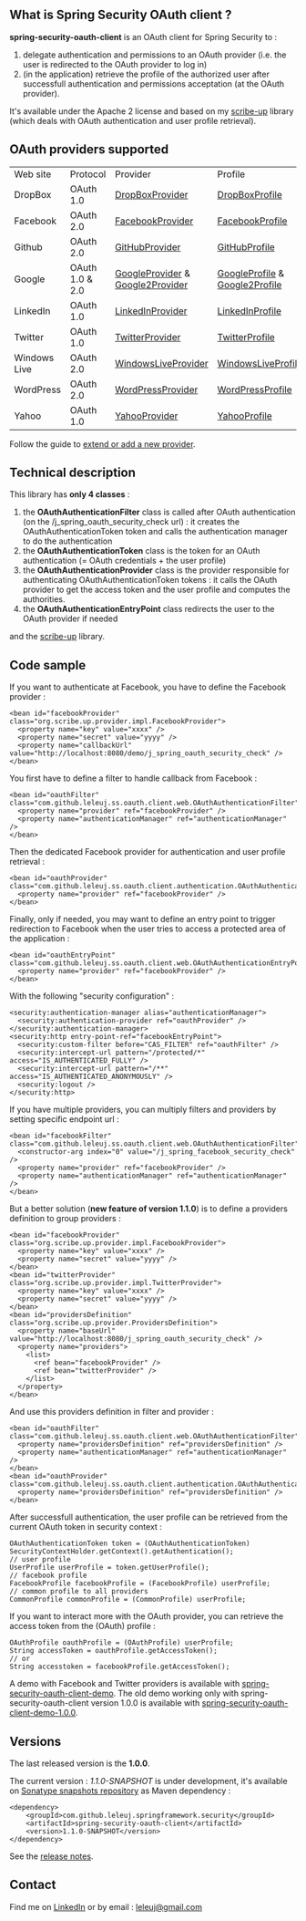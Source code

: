 <h2>What is Spring Security OAuth client ?</h2>

<b>spring-security-oauth-client</b> is an OAuth client for Spring Security to :
<ol>
<li>delegate authentication and permissions to an OAuth provider (i.e. the user is redirected to the OAuth provider to log in)</li>
<li>(in the application) retrieve the profile of the authorized user after successfull authentication and permissions acceptation (at the OAuth provider).</li>
</ol>

It's available under the Apache 2 license and based on my <a href="https://github.com/leleuj/scribe-up">scribe-up</a> library (which deals with OAuth authentication and user profile retrieval).

<h2>OAuth providers supported</h2>

<table>
<tr><td>Web site</td><td>Protocol</td><td>Provider</td><td>Profile</td></tr>
<tr><td>DropBox</td><td>OAuth 1.0</td><td><a href="http://javadoc.leleuj.cloudbees.net/scribe-up/1.3.0-SNAPSHOT/org/scribe/up/provider/impl/DropBoxProvider.html">DropBoxProvider</a></td><td><a href="http://javadoc.leleuj.cloudbees.net/scribe-up/1.3.0-SNAPSHOT/org/scribe/up/profile/dropbox/DropBoxProfile.html">DropBoxProfile</a></td></tr>
<tr><td>Facebook</td><td>OAuth 2.0</td><td><a href="http://javadoc.leleuj.cloudbees.net/scribe-up/1.3.0-SNAPSHOT/org/scribe/up/provider/impl/FacebookProvider.html">FacebookProvider</a></td><td><a href="http://javadoc.leleuj.cloudbees.net/scribe-up/1.3.0-SNAPSHOT/org/scribe/up/profile/facebook/FacebookProfile.html">FacebookProfile</a></td></tr>
<tr><td>Github</td><td>OAuth 2.0</td><td><a href="http://javadoc.leleuj.cloudbees.net/scribe-up/1.3.0-SNAPSHOT/org/scribe/up/provider/impl/GitHubProvider.html">GitHubProvider</a></td><td><a href="http://javadoc.leleuj.cloudbees.net/scribe-up/1.3.0-SNAPSHOT/org/scribe/up/profile/github/GitHubProfile.html">GitHubProfile</a></td></tr>
<tr><td>Google</td><td>OAuth 1.0 & 2.0</td><td><a href="http://javadoc.leleuj.cloudbees.net/scribe-up/1.3.0-SNAPSHOT/org/scribe/up/provider/impl/GoogleProvider.html">GoogleProvider</a> & <a href="http://javadoc.leleuj.cloudbees.net/scribe-up/1.3.0-SNAPSHOT/org/scribe/up/provider/impl/Google2Provider.html">Google2Provider</a></td><td><a href="http://javadoc.leleuj.cloudbees.net/scribe-up/1.3.0-SNAPSHOT/org/scribe/up/profile/google/GoogleProfile.html">GoogleProfile</a> & <a href="http://javadoc.leleuj.cloudbees.net/scribe-up/1.3.0-SNAPSHOT/org/scribe/up/profile/google2/Google2Profile.html">Google2Profile</a></td></tr>
<tr><td>LinkedIn</td><td>OAuth 1.0</td><td><a href="http://javadoc.leleuj.cloudbees.net/scribe-up/1.3.0-SNAPSHOT/org/scribe/up/provider/impl/LinkedInProvider.html">LinkedInProvider</a></td><td><a href="http://javadoc.leleuj.cloudbees.net/scribe-up/1.3.0-SNAPSHOT/org/scribe/up/profile/linkedin/LinkedInProfile.html">LinkedInProfile</a></td></tr>
<tr><td>Twitter</td><td>OAuth 1.0</td><td><a href="http://javadoc.leleuj.cloudbees.net/scribe-up/1.3.0-SNAPSHOT/org/scribe/up/provider/impl/TwitterProvider.html">TwitterProvider</a></td><td><a href="http://javadoc.leleuj.cloudbees.net/scribe-up/1.3.0-SNAPSHOT/org/scribe/up/profile/twitter/TwitterProfile.html">TwitterProfile</a></td></tr>
<tr><td>Windows Live</td><td>OAuth 2.0</td><td><a href="http://javadoc.leleuj.cloudbees.net/scribe-up/1.3.0-SNAPSHOT/org/scribe/up/provider/impl/WindowsLiveProvider.html">WindowsLiveProvider</a></td><td><a href="http://javadoc.leleuj.cloudbees.net/scribe-up/1.3.0-SNAPSHOT/org/scribe/up/profile/windowslive/WindowsLiveProfile.html">WindowsLiveProfile</a></td></tr>
<tr><td>WordPress</td><td>OAuth 2.0</td><td><a href="http://javadoc.leleuj.cloudbees.net/scribe-up/1.3.0-SNAPSHOT/org/scribe/up/provider/impl/WordPressProvider.html">WordPressProvider</a></td><td><a href="http://javadoc.leleuj.cloudbees.net/scribe-up/1.3.0-SNAPSHOT/org/scribe/up/profile/wordpress/WordPressProfile.html">WordPressProfile</a></td></tr>
<tr><td>Yahoo</td><td>OAuth 1.0</td><td><a href="http://javadoc.leleuj.cloudbees.net/scribe-up/1.3.0-SNAPSHOT/org/scribe/up/provider/impl/YahooProvider.html">YahooProvider</a></td><td><a href="http://javadoc.leleuj.cloudbees.net/scribe-up/1.3.0-SNAPSHOT/org/scribe/up/profile/yahoo/YahooProfile.html">YahooProfile</a></td></tr>
</table>

Follow the guide to <a href="https://github.com/leleuj/scribe-up/wiki/Extend-or-add-a-new-provider">extend or add a new provider</a>.

<h2>Technical description</h2>

This library has <b>only 4 classes</b> :
<ol>
<li>the <b>OAuthAuthenticationFilter</b> class is called after OAuth authentication (on the /j_spring_oauth_security_check url) : it creates the OAuthAuthenticationToken token and calls the authentication manager to do the authentication</li>
<li>the <b>OAuthAuthenticationToken</b> class is the token for an OAuth authentication (= OAuth credentials + the user profile)</li>
<li>the <b>OAuthAuthenticationProvider</b> class is the provider responsible for authenticating OAuthAuthenticationToken tokens : it calls the OAuth provider to get the access token and the user profile and computes the authorities.</li>
<li>the <b>OAuthAuthenticationEntryPoint</b> class redirects the user to the OAuth provider if needed</li>
</ol>

and the <a href="https://github.com/leleuj/scribe-up">scribe-up</a> library.

<h2>Code sample</h2>

If you want to authenticate at Facebook, you have to define the Facebook provider :
<pre><code>&lt;bean id="facebookProvider" class="org.scribe.up.provider.impl.FacebookProvider"&gt;
  &lt;property name="key" value="xxxx" /&gt;
  &lt;property name="secret" value="yyyy" /&gt;
  &lt;property name="callbackUrl" value="http://localhost:8080/demo/j_spring_oauth_security_check" /&gt;
&lt;/bean&gt;</code></pre>
You first have to define a filter to handle callback from Facebook :
<pre><code>&lt;bean id="oauthFilter" class="com.github.leleuj.ss.oauth.client.web.OAuthAuthenticationFilter">
  &lt;property name="provider" ref="facebookProvider" />
  &lt;property name="authenticationManager" ref="authenticationManager" />
&lt;/bean&gt;</code></pre>
Then the dedicated Facebook provider for authentication and user profile retrieval :
<pre><code>&lt;bean id="oauthProvider" class="com.github.leleuj.ss.oauth.client.authentication.OAuthAuthenticationProvider"&gt;
  &lt;property name="provider" ref="facebookProvider" /&gt;
&lt;/bean&gt;</code></pre>
Finally, only if needed, you may want to define an entry point to trigger redirection to Facebook when the user tries to access a protected area of the application :
<pre><code>&lt;bean id="oauthEntryPoint" class="com.github.leleuj.ss.oauth.client.web.OAuthAuthenticationEntryPoint"&gt;
  &lt;property name="provider" ref="facebookProvider" /&gt;
&lt;/bean&gt;</code></pre>
With the following "security configuration" :
<pre><code>&lt;security:authentication-manager alias="authenticationManager"&gt;
  &lt;security:authentication-provider ref="oauthProvider" /&gt;
&lt;/security:authentication-manager&gt;
&lt;security:http entry-point-ref="facebookEntryPoint"&gt;
  &lt;security:custom-filter before="CAS_FILTER" ref="oauthFilter" /&gt;
  &lt;security:intercept-url pattern="/protected/*" access="IS_AUTHENTICATED_FULLY" /&gt;
  &lt;security:intercept-url pattern="/**" access="IS_AUTHENTICATED_ANONYMOUSLY" /&gt;
  &lt;security:logout /&gt;
&lt;/security:http&gt;</code></pre>

If you have multiple providers, you can multiply filters and providers by setting specific endpoint url :
<pre><code>&lt;bean id="facebookFilter" class="com.github.leleuj.ss.oauth.client.web.OAuthAuthenticationFilter"&gt;
  &lt;constructor-arg index="0" value="/j_spring_facebook_security_check" /&gt;
  &lt;property name="provider" ref="facebookProvider" /&gt;
  &lt;property name="authenticationManager" ref="authenticationManager" /&gt;
&lt;/bean&gt;</code></pre>
But a better solution (<b>new feature of version 1.1.0</b>) is to define a providers definition to group providers :
<pre><code>&lt;bean id="facebookProvider" class="org.scribe.up.provider.impl.FacebookProvider"&gt;
  &lt;property name="key" value="xxxx" /&gt;
  &lt;property name="secret" value="yyyy" /&gt;
&lt;/bean&gt;
&lt;bean id="twitterProvider" class="org.scribe.up.provider.impl.TwitterProvider"&gt;
  &lt;property name="key" value="xxxx" /&gt;
  &lt;property name="secret" value="yyyy" /&gt;
&lt;/bean&gt;
&lt;bean id="providersDefinition" class="org.scribe.up.provider.ProvidersDefinition"&gt;
  &lt;property name="baseUrl" value="http://localhost:8080/j_spring_oauth_security_check" /&gt;
  &lt;property name="providers"&gt;
    &lt;list&gt;
      &lt;ref bean="facebookProvider" /&gt;
      &lt;ref bean="twitterProvider" /&gt;
    &lt;/list&gt;
  &lt;/property&gt;
&lt;/bean&gt;</code></pre>
And use this providers definition in filter and provider :
<pre><code>&lt;bean id="oauthFilter" class="com.github.leleuj.ss.oauth.client.web.OAuthAuthenticationFilter">
  &lt;property name="providersDefinition" ref="providersDefinition" />
  &lt;property name="authenticationManager" ref="authenticationManager" />
&lt;/bean&gt;
&lt;bean id="oauthProvider" class="com.github.leleuj.ss.oauth.client.authentication.OAuthAuthenticationProvider"&gt;
  &lt;property name="providersDefinition" ref="providersDefinition" />
&lt;/bean&gt;</code></pre>

After successfull authentication, the user profile can be retrieved from the current OAuth token in security context :
<pre><code>OAuthAuthenticationToken token = (OAuthAuthenticationToken) SecurityContextHolder.getContext().getAuthentication();
// user profile
UserProfile userProfile = token.getUserProfile();
// facebook profile
FacebookProfile facebookProfile = (FacebookProfile) userProfile;
// common profile to all providers
CommonProfile commonProfile = (CommonProfile) userProfile;</code></pre>
If you want to interact more with the OAuth provider, you can retrieve the access token from the (OAuth) profile :
<pre><code>OAuthProfile oauthProfile = (OAuthProfile) userProfile;
String accessToken = oauthProfile.getAccessToken();
// or
String accesstoken = facebookProfile.getAccessToken();</code></pre>

A demo with Facebook and Twitter providers is available with <a href="https://github.com/leleuj/spring-security-oauth-client-demo">spring-security-oauth-client-demo</a>.
The old demo working only with spring-security-oauth-client version 1.0.0 is available with <a href="https://github.com/leleuj/spring-security-oauth-client-demo-1.0.0">spring-security-oauth-client-demo-1.0.0</a>.

<h2>Versions</h2>

The last released version is the <b>1.0.0</b>.

The current version : <i>1.1.0-SNAPSHOT</i> is under development, it's available on <a href="https://oss.sonatype.org/content/repositories/snapshots/">Sonatype snapshots repository</a> as Maven dependency :
<pre><code>&lt;dependency&gt;
    &lt;groupId&gt;com.github.leleuj.springframework.security&lt;/groupId&gt;
    &lt;artifactId&gt;spring-security-oauth-client&lt;/artifactId&gt;
    &lt;version&gt;1.1.0-SNAPSHOT&lt;/version&gt;
&lt;/dependency&gt;</code></pre>

See the <a href="https://github.com/leleuj/spring-security-oauth-client/wiki/Release-Notes">release notes</a>.

<h2>Contact</h2>

Find me on <a href="http://www.linkedin.com/in/jleleu">LinkedIn</a> or by email : leleuj@gmail.com
